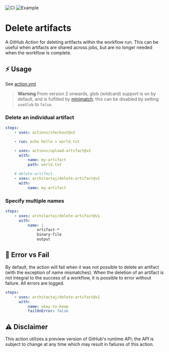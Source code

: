 ![CI](https://github.com/architactaj/delete-artifact/workflows/CI/badge.svg)
![Example](https://github.com/architactaj/delete-artifact/workflows/Example/badge.svg)

# Delete artifacts

A GitHub Action for deleting artifacts within the workflow run. This can be useful when artifacts are shared across jobs, but are no longer needed when the workflow is complete.

## ⚡ Usage

See [action.yml](action.yml)

> **Warning**
> From version 2 onwards, glob (wildcard) support is on by default, and is fulfilled by [minimatch](https://www.npmjs.com/package/minimatch); this can be disabled by setting `useGlob` to `false`.

### Delete an individual artifact

```yml
steps:
    - uses: actions/checkout@v2

    - run: echo hello > world.txt

    - uses: actions/upload-artifact@v2
      with:
          name: my-artifact
          path: world.txt

    # delete-artifact
    - uses: architactaj/delete-artifact@v1
      with:
          name: my-artifact
```

### Specify multiple names

```yml
steps:
    - uses: architactaj/delete-artifact@v1
      with:
          name: |
              artifact-*
              binary-file
              output
```

## 🚨 Error vs Fail

By default, the action will fail when it was not possible to delete an artifact (with the exception of name mismatches). When the deletion of an artifact is not integral to the success of a workflow, it is possible to error without failure. All errors are logged.

```yml
steps:
    - uses: architactaj/delete-artifact@v1
      with:
          name: okay-to-keep
          failOnError: false
```

## ⚠ Disclaimer

This action utilizes a preview version of GitHub's runtime API; the API is subject to change at any time which may result in failures of this action.

